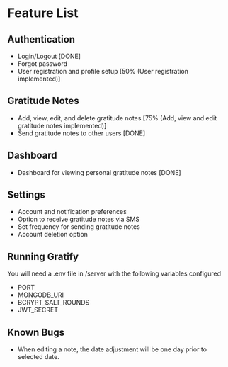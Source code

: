 # Feature List

## Authentication
- Login/Logout [DONE]
- Forgot password
- User registration and profile setup [50% (User registration implemented)]

## Gratitude Notes
- Add, view, edit, and delete gratitude notes  [75% (Add, view and edit gratitude notes implemented)]
- Send gratitude notes to other users [DONE]

## Dashboard
- Dashboard for viewing personal gratitude notes [DONE]

## Settings
- Account and notification preferences
- Option to receive gratitude notes via SMS
- Set frequency for sending gratitude notes
- Account deletion option


## Running Gratify
You will need a .env file in /server with the following variables configured
- PORT
- MONGODB_URI
- BCRYPT_SALT_ROUNDS
- JWT_SECRET

## Known Bugs
- When editing a note, the date adjustment will be one day prior to selected date.